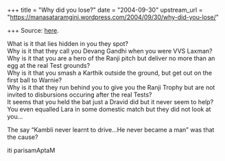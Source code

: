 +++
title = "Why did you lose?"
date = "2004-09-30"
upstream_url = "https://manasataramgini.wordpress.com/2004/09/30/why-did-you-lose/"

+++
Source: [here](https://manasataramgini.wordpress.com/2004/09/30/why-did-you-lose/).

What is it that lies hidden in you they spot?  
Why is it that they call you Devang Gandhi when you were VVS Laxman?  
Why is it that you are a hero of the Ranji pitch but deliver no more
than an egg at the real Test grounds?  
Why is it that you smash a Karthik outside the ground, but get out on
the first ball to Warnie?  
Why is it that they run behind you to give you the Ranji Trophy but are
not invited to disbursions occuring after the real Tests?  
It seems that you held the bat just a Dravid did but it never seem to
help?  
You even equalled Lara in some domestic match but they did not look at
you…

The say “Kambli never learnt to drive…He never became a man” was that
the cause?

iti parisamAptaM

